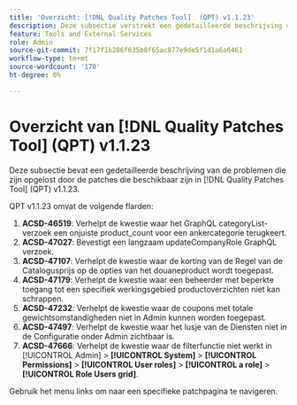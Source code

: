 ```yaml
---
title: 'Overzicht: [!DNL Quality Patches Tool]  (QPT) v1.1.23'
description: Deze subsectie verstrekt een gedetailleerde beschrijving van de kwesties die door de flarden beschikbaar in  [!DNL Quality Patches Tool]  (QPT) v1.1.23 worden bevestigd.
feature: Tools and External Services
role: Admin
source-git-commit: 7f17f1b286f635b8f65ac877e9de5f1d1a6a6461
workflow-type: tm+mt
source-wordcount: '170'
ht-degree: 0%

---
```


# Overzicht van [!DNL Quality Patches Tool] (QPT) v1.1.23

Deze subsectie bevat een gedetailleerde beschrijving van de problemen die zijn opgelost door de patches die beschikbaar zijn in [!DNL Quality Patches Tool] (QPT) v1.1.23.

QPT v1.1.23 omvat de volgende flarden:

1. **ACSD-46519**: Verhelpt de kwestie waar het GraphQL categoryList- verzoek een onjuiste product_count voor een ankercategorie terugkeert.
1. **ACSD-47027**: Bevestigt een langzaam updateCompanyRole GraphQL verzoek.
1. **ACSD-47107**: Verhelpt de kwestie waar de korting van de Regel van de Catalogusprijs op de opties van het douaneproduct wordt toegepast.
1. **ACSD-47179**: Verhelpt de kwestie waar een beheerder met beperkte toegang tot een specifiek werkingsgebied productoverzichten niet kan schrappen.
1. **ACSD-47232**: Verhelpt de kwestie waar de coupons met totale gewichtsomstandigheden niet in Admin kunnen worden toegepast.
1. **ACSD-47497**: Verhelpt de kwestie waar het lusje van de Diensten niet in de Configuratie onder Admin zichtbaar is.
1. **ACSD-47666**: Verhelpt de kwestie waar de filterfunctie niet werkt in [!UICONTROL Admin] > **[!UICONTROL System]** > **[!UICONTROL Permissions]** > **[!UICONTROL User roles]** > **[!UICONTROL a role]** > **[!UICONTROL Role Users grid]**.

Gebruik het menu links om naar een specifieke patchpagina te navigeren.
